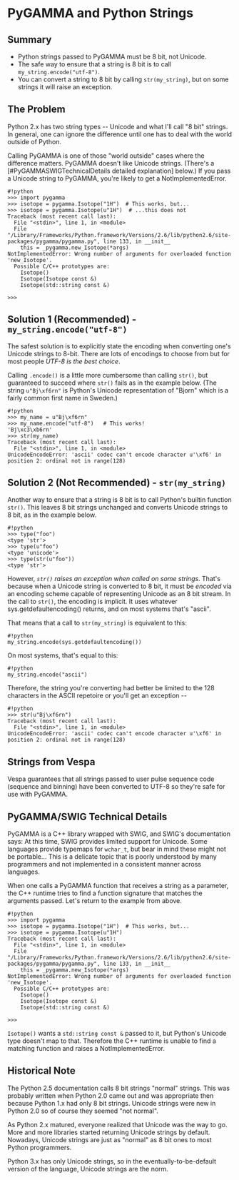 # PyGAMMA and Python Strings
## Summary
 * Python strings passed to PyGAMMA must be 8 bit, not Unicode.
 * The safe way to ensure that a string is 8 bit is to call 
 `my_string.encode("utf-8")`.
 * You can convert a string to 8 bit by calling `str(my_string)`, but
 on some strings it will raise an exception.


## The Problem
Python 2.x has two string types -- Unicode and what I'll call "8 bit" strings.
In general, one can ignore the difference until one has to deal with the
world outside of Python.

Calling PyGAMMA is one of those "world outside" cases where the difference 
matters. PyGAMMA
doesn't like Unicode strings. (There's a 
[#PyGAMMASWIGTechnicalDetails detailed explanation] below.) 
If you pass a Unicode string to PyGAMMA, you're likely to get a 
NotImplementedError.

```
#!python
>>> import pygamma
>>> isotope = pygamma.Isotope("1H")  # This works, but...
>>> isotope = pygamma.Isotope(u"1H")  # ...this does not
Traceback (most recent call last):
  File "<stdin>", line 1, in <module>
  File "/Library/Frameworks/Python.framework/Versions/2.6/lib/python2.6/site-packages/pygamma/pygamma.py", line 133, in __init__
    this = _pygamma.new_Isotope(*args)
NotImplementedError: Wrong number of arguments for overloaded function 'new_Isotope'.
  Possible C/C++ prototypes are:
    Isotope()
    Isotope(Isotope const &)
    Isotope(std::string const &)

>>>
```


## Solution 1 (Recommended) - `my_string.encode("utf-8")`
The safest solution is to explicitly state the encoding when converting
one's Unicode strings to 8-bit. There are lots of encodings to choose from
but for most people *UTF-8 is the best choice*.

Calling `.encode()` is a little more cumbersome than calling `str()`, but 
guaranteed to succeed where `str()` fails as in the example below. 
(The string `u"Bj\xf6rn"` is Python's Unicode representation of 
"Bjorn" which is a fairly common first name in Sweden.)


```
#!python
>>> my_name = u"Bj\xf6rn"
>>> my_name.encode("utf-8")   # This works!
'Bj\xc3\xb6rn'
>>> str(my_name)
Traceback (most recent call last):
  File "<stdin>", line 1, in <module>
UnicodeEncodeError: 'ascii' codec can't encode character u'\xf6' in position 2: ordinal not in range(128)
```



## Solution 2 (Not Recommended) - `str(my_string)`

Another way to ensure that a string is 8 bit is to call Python's builtin 
function `str()`. This leaves 8 bit strings unchanged and converts Unicode
strings to 8 bit, as in the example below. 

```
#!python
>>> type("foo")
<type 'str'>
>>> type(u"foo")
<type 'unicode'>
>>> type(str(u"foo"))
<type 'str'>
```

However, *`str()` raises an exception when called on some strings*. 
That's because when a Unicode string is converted to 8 bit, it must
be _encoded_ via an encoding scheme capable of representing Unicode
as an 8 bit stream. In the call to `str()`, the encoding is implicit.
It uses whatever sys.getdefaultencoding() returns, and on most systems
that's "ascii".

That means that a call to `str(my_string)` is equivalent to this:
```
#!python
my_string.encode(sys.getdefaultencoding())
```

On most systems, that's equal to this:

```
#!python
my_string.encode("ascii")
```

Therefore, the string you're converting had better be limited to the
128 characters in the ASCII repetoire or you'll get an exception --

```
#!python
>>> str(u"Bj\xf6rn")
Traceback (most recent call last):
  File "<stdin>", line 1, in <module>
UnicodeEncodeError: 'ascii' codec can't encode character u'\xf6' in position 2: ordinal not in range(128)
```


## Strings from Vespa
Vespa guarantees that all strings passed to user pulse sequence code
(sequence and binning) have been converted to UTF-8 so they're safe for
use with PyGAMMA.


## PyGAMMA/SWIG Technical Details
PyGAMMA is a C++ library wrapped with SWIG, and SWIG's documentation says: 
  At this time, SWIG provides limited support for Unicode. Some languages 
  provide typemaps for `wchar_t`, but bear in mind these might not be 
  portable... This is a delicate topic that is poorly understood by many 
  programmers and not implemented in a consistent manner across languages. 

When one calls a PyGAMMA function that receives a string as a parameter,
the C++ runtime tries to find a function signature that matches the 
arguments passed. Let's return to the example from above.

```
#!python
>>> import pygamma
>>> isotope = pygamma.Isotope("1H")  # This works, but...
>>> isotope = pygamma.Isotope(u"1H")
Traceback (most recent call last):
  File "<stdin>", line 1, in <module>
  File "/Library/Frameworks/Python.framework/Versions/2.6/lib/python2.6/site-packages/pygamma/pygamma.py", line 133, in __init__
    this = _pygamma.new_Isotope(*args)
NotImplementedError: Wrong number of arguments for overloaded function 'new_Isotope'.
  Possible C/C++ prototypes are:
    Isotope()
    Isotope(Isotope const &)
    Isotope(std::string const &)

>>>
```

`Isotope()` wants a `std::string const &` passed to it, but Python's Unicode
type doesn't map to that. Therefore the C++ runtime is unable to find a
matching function and raises a NotImplementedError.


## Historical Note
The Python 2.5 documentation calls 8 bit strings "normal" strings. 
This was probably written when Python 2.0 came out and was 
appropriate then because Python 1.x had only 8 bit strings. Unicode strings 
were new in Python 2.0 so of course they seemed "not normal". 

As Python 2.x
matured, everyone realized that Unicode was the way to go. More and more 
libraries started returning Unicode strings by default. Nowadays, Unicode 
strings are just as "normal" as 8 bit ones to most Python programmers.

Python 3.x has only Unicode strings, so in the eventually-to-be-default
version of the language, Unicode strings are the norm.

